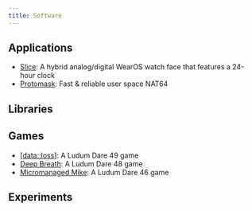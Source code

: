 ```yaml
---
title: Software
---
```


## Applications

- [Slice](/software/apps/slice): A hybrid analog/digital WearOS watch face that features a 24-hour clock
- [Protomask](/software/apps/protomask): Fast & reliable user space NAT64

## Libraries

## Games

- [[data::loss]](/software/games/data-loss): A Ludum Dare 49 game
- [Deep Breath](/software/games/deep-breath): A Ludum Dare 48 game
- [Micromanaged Mike](/software/games/micromanaged-mike): A Ludum Dare 46 game

## Experiments
